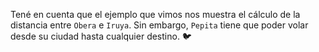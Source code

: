 Tené en cuenta que el ejemplo que vimos nos muestra el cálculo de la distancia entre `Obera` e `Iruya`. Sin embargo, `Pepita` tiene que poder volar desde su ciudad hasta cualquier destino. :bird: